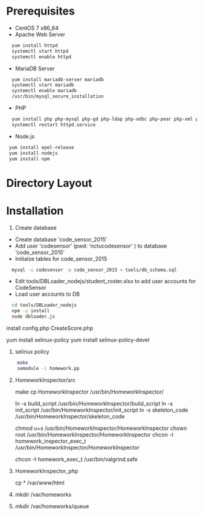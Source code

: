 
# Prerequisites
 - CentOS 7 x86_64
 - Apache Web Server

  ```sh
    yum install httpd
    systemctl start httpd
    systemctl enable httpd
  ```
 - MariaDB Server

  ```sh
  	yum install mariadb-server mariadb
  	systemctl start mariadb
  	systemctl enable mariadb
  	/usr/bin/mysql_secure_installation
  ```
 - PHP

  ```sh
   	yum install php php-mysql php-gd php-ldap php-odbc php-pear php-xml php-xmlrpc php-mbstring php-snmp php-soap curl curl-devel 
	systemctl restart httpd.service 
  ```
  - Node.js
   ```sh
    yum install epel-release
    yum install nodejs
    yum install npm
   ```


# Directory Layout



# Installation 

1. Create database
 - Create database 'code_sensor_2015'
 - Add user 'codesensor' (pwd: 'nctucodesensor' ) to database 'code_sensor_2015'
 - Initialze tables for code_sensor_2015
  ```sh
  	mysql -u codesensor -p code_sensor_2015 < tools/db_schema.sql
  ```
 - Edit tools/DBLoader_nodejs/student_roster.xlsx to add user accounts for CodeSensor
 - Load user accounts to DB
  ```sh
   	cd tools/DBLoader_nodejs
   	npm -y install
   	node dbloader.js
  ```
  


install
config.php
CreateScore.php

yum install selinux-policy
yum install selinux-policy-devel

1. selinux policy

```sh
	make
	semodule -i homework.pp
```

2. HomeworkInspector/src	

	make
	cp HomeworkInspector /usr/bin/HomeworkInspector/

	ln -s build_script /usr/bin/HomeworkInspector/build_script
	ln -s init_script /usr/bin/HomeworkInspector/init_script
	ln -s skeleton_code /usr/bin/HomeworkInspector/skeleton_code

	chmod u+s /usr/bin/HomeworkInspector/HomeworkInspector
	chown root /usr/bin/HomeworkInspector/HomeworkInspector
	chcon -t homework_inspector_exec_t /usr/bin/HomeworkInspector/HomeworkInspector

	chcon -t homework_exec_t /usr/bin/valgrind.safe

3. HomeworkInspector_php

	cp * /var/www/html


4. mkdir /var/homeworks

5. mkdir /var/homeworks/queue

